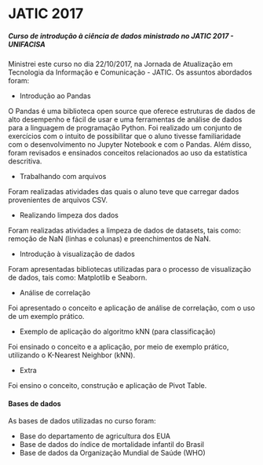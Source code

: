 # JATIC 2017

##### Curso de introdução à ciência de dados ministrado no JATIC 2017 - UNIFACISA

Ministrei este curso no dia 22/10/2017, na Jornada de Atualização em Tecnologia da Informação e Comunicação - JATIC. Os assuntos abordados foram:

* Introdução ao Pandas

O Pandas é uma biblioteca open source que oferece estruturas de dados de alto desempenho e fácil de usar e uma ferramentas de análise de dados para a linguagem de programação Python. Foi realizado um conjunto de exercícios com o intuito de possibilitar que o aluno tivesse familiaridade com o desenvolvimento no Jupyter Notebook e com o Pandas. 
Além disso, foram revisados e ensinados conceitos relacionados ao uso da estatística descritiva.

* Trabalhando com arquivos

Foram realizadas atividades das quais o aluno teve que carregar dados provenientes de arquivos CSV.

* Realizando limpeza dos dados

Foram realizadas atividades a limpeza de dados de datasets, tais como: remoção de NaN (linhas e colunas) e preenchimentos de NaN. 

* Introdução à visualização de dados

Foram apresentadas bibliotecas utilizadas para o processo de visualização de dados, tais como: Matplotlib e Seaborn.

* Análise de correlação

Foi apresentado o conceito e aplicação de análise de correlação, com o uso de um exemplo prático.

* Exemplo de aplicação do algoritmo kNN (para classificação)

Foi ensinado o conceito e a aplicação, por meio de exemplo prático, utilizando o K-Nearest Neighbor (kNN).

* Extra

Foi ensino o conceito, construção e aplicação de Pivot Table.

#### Bases de dados

As bases de dados utilizadas no curso foram:

* Base do departamento de agricultura dos EUA
* Base de dados do índice de mortalidade infantil do Brasil
* Base de dados da Organização Mundial de Saúde (WHO)

